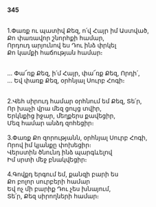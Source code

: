 **345**

\
1.Փառք ու պատիվ Քեզ, ո՛վ Հայր իմ Աստված,\
Քո փառավոր շնորհքի համար,\
Որդուդ արյունով ես Դու ինձ փրկել\
Քո կամքի հաճության համար։

\
 ... Փա՜ռք Քեզ, ի՛մ Հայր, փա՜ռք Քեզ, Որդի՛,\
 ... Եվ փառք Քեզ, օրհնյալ Սուրբ Հոգի։

\
2.Վեհ սիրուդ համար օրհնում եմ Քեզ, Տե՛ր,\
Որ խաչի վրա մեզ ցույց տվիր,\
Երկնքից իջար, մեղքերս քավեցիր,\
Մեզ համար անձդ զոհեցիր։\
\
3.Փառք Քո զորությանն, օրհնյալ Սուրբ Հոգի,\
Որով իմ կյանքը փոխեցիր։\
Վերստին ծնունդ ինձ պարգևելով\
Իմ սրտի մեջ բնակվեցիր։\
\
4.Գովքդ երգում եմ, քանզի բարի ես\
Քո բոլոր սուրբերի համար\
Եվ ոչ մի բարիք Դու չես խնայում,\
Տե՛ր, Քեզ սիրողների համար։
